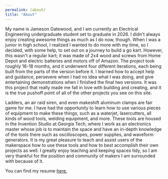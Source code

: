 ```yaml
---
permalink: /about/
title: "About"
---
```


My name is Jameson Gatewood, and I am currently an Electrical Engineering undergraduate student set to graduate in 2026. I didn't always enjoy creating awesome things as much as I do now, though. When I was a junior in high school, I realized I wanted to do more with my time, so I decided, with some help, to set out on a journey to build a go kart. However, this wasn't a regular kart; it was made of 2x4 wood and screws from Home Depot and electric batteries and motors off of Amazon. The project took roughly 16-18 months, and it underwent four different iterations, each being built from the parts of the version before it. I learned how to accept help and guidance, persevere when I had no idea what I was doing, and give entertaining demonstrations when I finished the final two versions. It was this project that really made me fall in love with building and creating, and it is the true pushoff point of all of the other projects you see on this site.

Ladders, an air raid siren, and even makeshift aluminum clamps are fair game for me. I have had the opportunity to learn how to use various pieces of equipment to make these things, such as a waterjet, lasercutters, all kinds of wood tools, welding equipment, and more. These tools are housed in the Invention Studio at Georgia Tech, where I work as an electronics master whose job is to maintain the space and have an in-depth knowledge of the tools there such as oscilloscopes, power supplies, and waveform generators. It is my great pleasure to teach and assist users of the makerspace how to use these tools and how to best accomplish their own projects as well. I greatly enjoy teaching and keeping spaces tidy, so I am very thankful for the position and community of makers I am surrounded with because of it.

You can find my resume [here.](/assets/OfficialECEResume.pdf)
